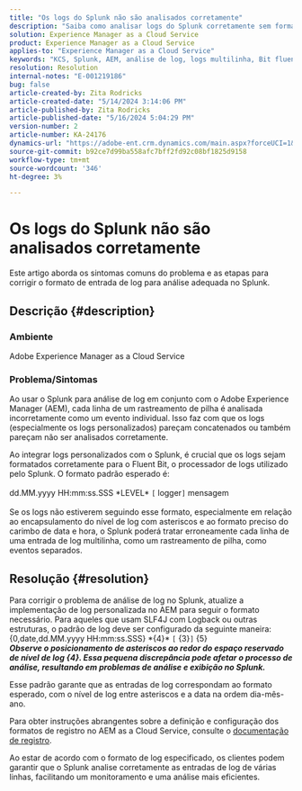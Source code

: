 ```yaml
---
title: "Os logs do Splunk não são analisados corretamente"
description: "Saiba como analisar logs do Splunk corretamente sem formatos de log personalizados incorretos no Adobe Experience Manager as a Cloud Service."
solution: Experience Manager as a Cloud Service
product: Experience Manager as a Cloud Service
applies-to: "Experience Manager as a Cloud Service"
keywords: "KCS, Splunk, AEM, análise de log, logs multilinha, Bit fluente, formato de log, rastreamento de pilha, configuração de log"
resolution: Resolution
internal-notes: "E-001219186"
bug: false
article-created-by: Zita Rodricks
article-created-date: "5/14/2024 3:14:06 PM"
article-published-by: Zita Rodricks
article-published-date: "5/16/2024 5:04:29 PM"
version-number: 2
article-number: KA-24176
dynamics-url: "https://adobe-ent.crm.dynamics.com/main.aspx?forceUCI=1&pagetype=entityrecord&etn=knowledgearticle&id=91f29598-0412-ef11-9f8a-6045bd03c412"
source-git-commit: b92ce7d99ba558afc7bff2fd92c08bf1825d9158
workflow-type: tm+mt
source-wordcount: '346'
ht-degree: 3%

---
```


# Os logs do Splunk não são analisados corretamente


Este artigo aborda os sintomas comuns do problema e as etapas para corrigir o formato de entrada de log para análise adequada no Splunk.

## Descrição {#description}


### <b>Ambiente</b>

Adobe Experience Manager as a Cloud Service



### <b>Problema/Sintomas</b>

Ao usar o Splunk para análise de log em conjunto com o Adobe Experience Manager (AEM), cada linha de um rastreamento de pilha é analisada incorretamente como um evento individual. Isso faz com que os logs (especialmente os logs personalizados) pareçam concatenados ou também pareçam não ser analisados corretamente.

Ao integrar logs personalizados com o Splunk, é crucial que os logs sejam formatados corretamente para o Fluent Bit, o processador de logs utilizado pelo Splunk. O formato padrão esperado é:
<br><br>dd.MM.yyyy HH:mm:ss.SSS \*LEVEL\* `[` logger`]`  mensagem<br><br>
Se os logs não estiverem seguindo esse formato, especialmente em relação ao encapsulamento do nível de log com asteriscos e ao formato preciso do carimbo de data e hora, o Splunk poderá tratar erroneamente cada linha de uma entrada de log multilinha, como um rastreamento de pilha, como eventos separados.


## Resolução {#resolution}


Para corrigir o problema de análise de log no Splunk, atualize a implementação de log personalizada no AEM para seguir o formato necessário. Para aqueles que usam SLF4J com Logback ou outras estruturas, o padrão de log deve ser configurado da seguinte maneira:
<br>{0,date,dd.MM.yyyy HH:mm:ss.SSS} \*{4}\* `[` {3}`]`  {5}<br>
<b>*Observe o posicionamento de asteriscos ao redor do espaço reservado de nível de log {4}. Essa pequena discrepância pode afetar o processo de análise, resultando em problemas de análise e exibição no Splunk.</b>*

Esse padrão garante que as entradas de log correspondam ao formato esperado, com o nível de log entre asteriscos e a data na ordem dia-mês-ano.

Para obter instruções abrangentes sobre a definição e configuração dos formatos de registro no AEM as a Cloud Service, consulte o [documentação de registro](https://experienceleague.adobe.com/docs/experience-manager-cloud-service/content/implementing/developing/logging.html?lang=en).

Ao estar de acordo com o formato de log especificado, os clientes podem garantir que o Splunk analise corretamente as entradas de log de várias linhas, facilitando um monitoramento e uma análise mais eficientes.
